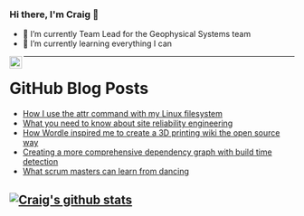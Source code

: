 ### Hi there, I'm Craig 👋

<!--
**CraigTeelFugro/CraigTeelFugro** is a ✨ _special_ ✨ repository because its `README.md` (this file) appears on your GitHub profile.

Here are some ideas to get you started:
-->

- 🔭 I’m currently Team Lead for the Geophysical Systems team
- 🌱 I’m currently learning everything I can

[<img align="left" alt="Craig Teel | LinkedIn" width="22px" src="https://cdn.jsdelivr.net/npm/simple-icons@v3/icons/linkedin.svg" />][linkedin]

---

# GitHub Blog Posts

<!-- BLOG-POST-LIST:START -->
- [How I use the attr command with my Linux filesystem](https://opensource.com/article/22/6/linux-attr-command)
- [What you need to know about site reliability engineering](https://opensource.com/article/22/6/introduction-site-reliability-engineering)
- [How Wordle inspired me to create a 3D printing wiki the open source way](https://opensource.com/article/22/6/3d-printing-wordle-crowdsourcing)
- [Creating a more comprehensive dependency graph with build time detection](https://github.blog/2022-06-17-creating-comprehensive-dependency-graph-build-time-detection/)
- [What scrum masters can learn from dancing](https://opensource.com/article/22/6/scrum-master-dancing)
<!-- BLOG-POST-LIST:END -->

## [![Craig's github stats](https://github-readme-stats.vercel.app/api?username=craigteelfugro)](https://github.com/anuraghazra/github-readme-stats)


[linkedin]: https://linkedin.com/in/craig-teel-b8786771
